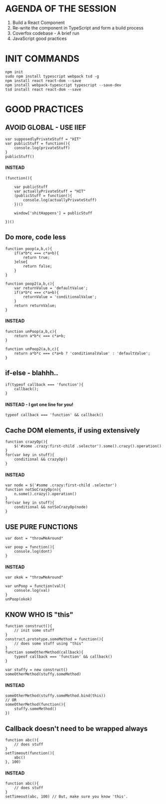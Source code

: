 # AGENDA OF THE SESSION

1. Build a React Component
2. Re-write the component in TypeScript and form a build process
3. Coverfox codebase - A brief run
4. JavaScript good practices






# INIT COMMANDS
	npm init
	sudo npm install typescript webpack tsd -g
	npm install react react-dom --save
	npm install webpack-typescript typescript --save-dev
	tsd install react react-dom --save





# GOOD PRACTICES
## AVOID GLOBAL - USE IIEF
	var supposedlyPrivateStuff = "HIT"
	var publicStuff = function(){
		console.log(privateStuff)
	}
	publicStuff()

#### INSTEAD
	(function(){
	
		var publicStuff
		var actuallyPrivateStuff = "HIT"
		(publicStuff = function(){
			console.log(actuallyPrivateStuff)
		})()
	
		window['shitHappens'] = publicStuff
	
	})()






## Do more, code less
	function poop(a,b,c){
		if(a*b*c === c*a+b){
			return true;
		}else{
			return false;
		}
	}
	
	function poop2(a,b,c){
		var returnValue = 'defaultValue';
		if(a*b*c === c*a+b){
			returnValue = 'conditionalValue';
		}
		return returnValue;
	}

#### INSTEAD
	function unPoop(a,b,c){
		return a*b*c === c*a+b;
	}
	
	function unPoop2(a,b,c){
		return a*b*c === c*a+b ? 'conditionalValue' : 'defaultValue';
	}






## if-else - blahhh..
	if(typeof callback === 'function'){
		callback();
	}

#### INSTEAD - I got one line for you!
	typeof callback === 'function' && callback()






## Cache DOM elements, if using extensively
	function crazyOp(){
		$('#some .crazy:first-child .selector').some().crazy().operation()
	}
	for(var key in stuff){
		conditional && crazyOp()
	}

#### INSTEAD
	var node = $('#some .crazy:first-child .selector')
	function notSoCrazyOp(n){
		n.some().crazy().operation()
	}
	for(var key in stuff){
		conditional && notSoCrazyOp(node)
	}






## USE PURE FUNCTIONS
	var dont = "throwMeAround"
	
	var poop = function(){
		console.log(dont)
	}

#### INSTEAD
	var okok = "throwMeAround"
	
	var unPoop = function(val){
		console.log(val)
	}
	unPoop(okok)






## KNOW WHO IS "this"
	function construct(){
		// init some stuff
	}
	construct.prototype.someMethod = function(){
		// does some stuff using "this"
	}
	function someOtherMethod(callback){
		typeof callback === 'function' && callback()
	}
	
	var stuffy = new construct()
	someOtherMethod(stuffy.someMethod)

#### INSTEAD
	someOtherMethod(stuffy.someMethod.bind(this))
	// OR
	someOtherMethod(function(){
		stuffy.someMethod()
	})









## Callback doesn't need to be wrapped always
	function abc(){
		// does stuff
	}
	setTimeout(function(){
		abc()
	}, 100)

#### INSTEAD
	function abc(){
		// does stuff
	}
	setTimeout(abc, 100) // But, make sure you know 'this'.
